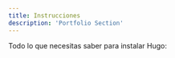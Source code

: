 ```yaml
---
title: Instrucciones
description: 'Portfolio Section'
---
```


Todo lo que necesitas saber para instalar Hugo: